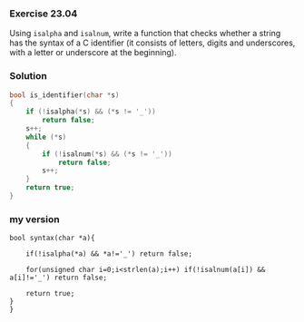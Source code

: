 ### Exercise 23.04

Using `isalpha` and `isalnum`, write a function that checks whether a string has
the syntax of a C identifier (it consists of letters, digits and underscores,
with a letter or underscore at the beginning).

### Solution

```c
bool is_identifier(char *s)
{
    if (!isalpha(*s) && (*s != '_'))
        return false;
    s++;
    while (*s)
    {
        if (!isalnum(*s) && (*s != '_'))
            return false;
        s++;
    }
    return true;
}
```
### my version
```
bool syntax(char *a){

    if(!isalpha(*a) && *a!='_') return false;

    for(unsigned char i=0;i<strlen(a);i++) if(!isalnum(a[i]) && a[i]!='_') return false;

    return true;
}
}
```

